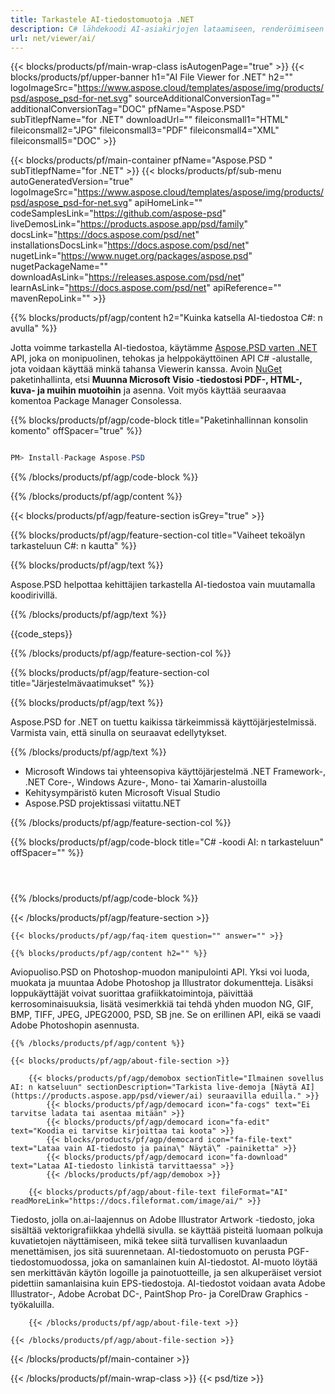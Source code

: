 ```yaml
---
title: Tarkastele AI-tiedostomuotoja .NET
description: C# lähdekoodi AI-asiakirjojen lataamiseen, renderöimiseen ja näyttämiseen .NET Framework-, .NET Core-, Windows Azure-, Mono- tai Xamarin-alustoilla.
url: net/viewer/ai/
---
```


{{< blocks/products/pf/main-wrap-class isAutogenPage="true" >}}
{{< blocks/products/pf/upper-banner h1="AI File Viewer for .NET" h2="" logoImageSrc="https://www.aspose.cloud/templates/aspose/img/products/psd/aspose_psd-for-net.svg" sourceAdditionalConversionTag="" additionalConversionTag="DOC" pfName="Aspose.PSD" subTitlepfName="for .NET" downloadUrl="" fileiconsmall1="HTML" fileiconsmall2="JPG" fileiconsmall3="PDF" fileiconsmall4="XML" fileiconsmall5="DOC" >}}

{{< blocks/products/pf/main-container pfName="Aspose.PSD " subTitlepfName="for .NET" >}}
{{< blocks/products/pf/sub-menu autoGeneratedVersion="true" logoImageSrc="https://www.aspose.cloud/templates/aspose/img/products/psd/aspose_psd-for-net.svg" apiHomeLink="" codeSamplesLink="https://github.com/aspose-psd" liveDemosLink="https://products.aspose.app/psd/family" docsLink="https://docs.aspose.com/psd/net" installationsDocsLink="https://docs.aspose.com/psd/net" nugetLink="https://www.nuget.org/packages/aspose.psd" nugetPackageName="" downloadAsLink="https://releases.aspose.com/psd/net" learnAsLink="https://docs.aspose.com/psd/net" apiReference="" mavenRepoLink="" >}}

{{% blocks/products/pf/agp/content h2="Kuinka katsella AI-tiedostoa C#: n avulla" %}}

Jotta voimme tarkastella AI-tiedostoa, käytämme <a href="/psd/{{< lang-code >}}net">Aspose.PSD varten .NET</a> API, joka on monipuolinen, tehokas ja helppokäyttöinen API C# -alustalle, jota voidaan käyttää minkä tahansa Viewerin kanssa. Avoin <a href="https://www.nuget.org/packages/aspose.psd">NuGet</a> paketinhallinta, etsi <b>Muunna Microsoft Visio -tiedostosi PDF-, HTML-, kuva- ja muihin muotoihin</b> ja asenna. Voit myös käyttää seuraavaa komentoa Package Manager Consolessa.

{{% blocks/products/pf/agp/code-block title="Paketinhallinnan konsolin komento" offSpacer="true" %}}

```cs

PM> Install-Package Aspose.PSD

```

{{% /blocks/products/pf/agp/code-block %}}

{{% /blocks/products/pf/agp/content %}}

{{< blocks/products/pf/agp/feature-section isGrey="true" >}}

{{% blocks/products/pf/agp/feature-section-col title="Vaiheet tekoälyn tarkasteluun C#: n kautta" %}}

{{% blocks/products/pf/agp/text %}}

 Aspose.PSD helpottaa kehittäjien tarkastella AI-tiedostoa vain muutamalla koodirivillä.

{{% /blocks/products/pf/agp/text %}}

{{code_steps}}

{{% /blocks/products/pf/agp/feature-section-col %}}

{{% blocks/products/pf/agp/feature-section-col title="Järjestelmävaatimukset" %}}

{{% blocks/products/pf/agp/text %}}

 Aspose.PSD for .NET on tuettu kaikissa tärkeimmissä käyttöjärjestelmissä. Varmista vain, että sinulla on seuraavat edellytykset.

{{% /blocks/products/pf/agp/text %}}

- Microsoft Windows tai yhteensopiva käyttöjärjestelmä .NET Framework-, .NET Core-, Windows Azure-, Mono- tai Xamarin-alustoilla
- Kehitysympäristö kuten Microsoft Visual Studio
- Aspose.PSD projektissasi viitattu.NET

{{% /blocks/products/pf/agp/feature-section-col %}}

{{% blocks/products/pf/agp/code-block title="C# -koodi AI: n tarkasteluun" offSpacer="" %}}

```cs




```

{{% /blocks/products/pf/agp/code-block %}}

{{< /blocks/products/pf/agp/feature-section >}}

    {{< blocks/products/pf/agp/faq-item question="" answer="" >}}
 

<!-- aboutfile Starts -->

    {{% blocks/products/pf/agp/content h2="" %}}

Aviopuoliso.PSD on Photoshop-muodon manipulointi API. Yksi voi luoda, muokata ja muuntaa Adobe Photoshop ja Illustrator dokumentteja. Lisäksi loppukäyttäjät voivat suorittaa grafiikkatoimintoja, päivittää kerrosominaisuuksia, lisätä vesimerkkiä tai tehdä yhden muodon NG, GIF, BMP, TIFF, JPEG, JPEG2000, PSD, SB jne. Se on erillinen API, eikä se vaadi Adobe Photoshopin asennusta.  



    {{% /blocks/products/pf/agp/content %}}

    {{< blocks/products/pf/agp/about-file-section >}}

        {{< blocks/products/pf/agp/demobox sectionTitle="Ilmainen sovellus AI: n katseluun" sectionDescription="Tarkista live-demoja [Näytä AI](https://products.aspose.app/psd/viewer/ai) seuraavilla eduilla." >}}
            {{< blocks/products/pf/agp/democard icon="fa-cogs" text="Ei tarvitse ladata tai asentaa mitään" >}}
            {{< blocks/products/pf/agp/democard icon="fa-edit" text="Koodia ei tarvitse kirjoittaa tai koota" >}}
            {{< blocks/products/pf/agp/democard icon="fa-file-text" text="Lataa vain AI-tiedosto ja paina\" Näytä\” -painiketta" >}}
            {{< blocks/products/pf/agp/democard icon="fa-download" text="Lataa AI-tiedosto linkistä tarvittaessa" >}}
			{{< /blocks/products/pf/agp/demobox >}}

        {{< blocks/products/pf/agp/about-file-text fileFormat="AI" readMoreLink="https://docs.fileformat.com/image/ai/" >}}
Tiedosto, jolla on.ai-laajennus on Adobe Illustrator Artwork -tiedosto, joka sisältää vektorigrafiikkaa yhdellä sivulla. se käyttää pisteitä luomaan polkuja kuvatietojen näyttämiseen, mikä tekee siitä turvallisen kuvanlaadun menettämisen, jos sitä suurennetaan. AI-tiedostomuoto on perusta PGF-tiedostomuodossa, joka on samanlainen kuin AI-tiedostot. AI-muoto löytää sen merkittävän käytön logoille ja painotuotteille, ja sen alkuperäiset versiot pidettiin samanlaisina kuin EPS-tiedostoja. AI-tiedostot voidaan avata Adobe Illustrator-, Adobe Acrobat DC-, PaintShop Pro- ja CorelDraw Graphics -työkaluilla.

        {{< /blocks/products/pf/agp/about-file-text >}}

    {{< /blocks/products/pf/agp/about-file-section >}}

<!-- aboutfile Ends -->



{{< /blocks/products/pf/main-container >}}
    
{{< /blocks/products/pf/main-wrap-class >}}
{{< psd/tize >}}
